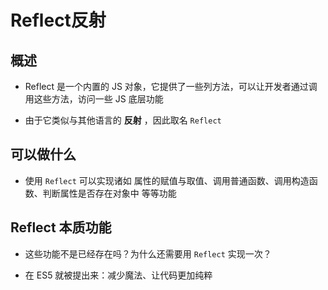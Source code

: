 # Reflect反射

## 概述

+ Reflect 是一个内置的 JS 对象，它提供了一些列方法，可以让开发者通过调用这些方法，访问一些 JS 底层功能

+ 由于它类似与其他语言的 **反射** ，因此取名 `Reflect`

## 可以做什么

+ 使用 `Reflect` 可以实现诸如 属性的赋值与取值、调用普通函数、调用构造函数、判断属性是否存在对象中 等等功能

## Reflect 本质功能

+ 这些功能不是已经存在吗？为什么还需要用 `Reflect` 实现一次？

+ 在 ES5 就被提出来：减少魔法、让代码更加纯粹
